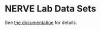 # NERVE Lab Data Sets

See [the documentation](https://ajbarrows.github.io/nerve-data/) for details.